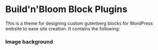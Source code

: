 
# Build'n'Bloom Block Plugins

This is a theme for designing custom gutenberg blocks for WordPress website to ease site creation.  It contains the following:

### Image background


